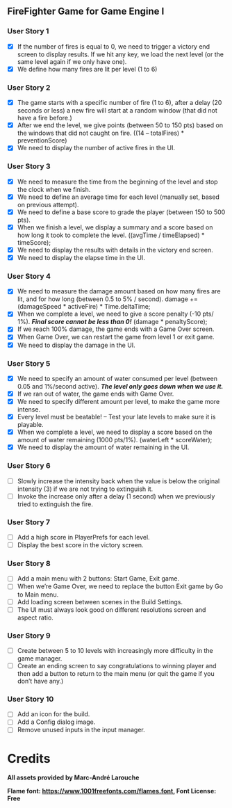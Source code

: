 ## FireFighter Game for Game Engine I

### User Story 1
- [x] If the number of fires is equal to 0, we need to trigger a victory end screen to display results. If we hit any key, we load the next level (or the same level again if we only have one).
- [x] We define how many fires are lit per level (1 to 6)

### User Story 2
- [x] The game starts with a specific number of fire (1 to 6), after a delay (20 seconds or less) a new fire will start at a random window (that did not have a fire before.)
- [x] After we end the level, we give points (between 50 to 150 pts) based on the windows that did not caught on fire. ((14 – totalFires) * preventionScore)
- [x] We need to display the number of active fires in the UI.

### User Story 3
- [x] We need to measure the time from the beginning of the level and stop the clock when we finish.
- [x] We need to define an average time for each level (manually set, based on previous attempt).
- [x] We need to define a base score to grade the player (between 150 to 500 pts).
- [x] When we finish a level, we display a summary and a score based on how long it took to complete the level. ((avgTime / timeElapsed) * timeScore);
- [x] We need to display the results with details in the victory end screen.
- [x] We need to display the elapse time in the UI.

### User Story 4
- [x] We need to measure the damage amount based on how many fires are lit, and for how long (between 0.5 to 5% / second).  damage += (damageSpeed * activeFire) * Time.deltaTime;
- [x] When we complete a level, we need to give a score penalty (-10 pts/ 1%). **_Final score cannot be less than 0!_** (damage * penaltyScore);
- [x] If we reach 100% damage, the game ends with a Game Over screen.
- [x] When Game Over, we can restart the game from level 1 or exit game.
- [x] We need to display the damage in the UI.

### User Story 5
- [x] We need to specify an amount of water consumed per level (between 0.05 and 1%/second active). **_The level only goes down when we use it._**
- [x] If we ran out of water, the game ends with Game Over.
- [x] We need to specify different amount per level, to make the game more intense.
- [x] Every level must be beatable! – Test your late levels to make sure it is playable.
- [x] When we complete a level, we need to display a score based on the amount of water remaining (1000 pts/1%). (waterLeft * scoreWater);
- [x] We need to display the amount of water remaining in the UI.

### User Story 6
- [ ] Slowly increase the intensity back when the value is below the original intensity (3) if we are not trying to extinguish it.
- [ ] Invoke the increase only after a delay (1 second) when we previously tried to extinguish the fire.

### User Story 7
- [ ] Add a high score in PlayerPrefs for each level.
- [ ] Display the best score in the victory screen.

### User Story 8
- [ ] Add a main menu with 2 buttons: Start Game, Exit game.
- [ ] When we’re Game Over, we need to replace the button Exit game by Go to Main menu.
- [ ] Add loading screen between scenes in the Build Settings.
- [ ] The UI must always look good on different resolutions screen and aspect ratio.

### User Story 9
- [ ] Create between 5 to 10 levels with increasingly more difficulty in the game manager.
- [ ] Create an ending screen to say congratulations to winning player and then add a button to return to the main menu (or quit the game if you don’t have any.)

### User Story 10
- [ ] Add an icon for the build.
- [ ] Add a Config dialog image.
- [ ] Remove unused inputs in the input manager.

# Credits
**All assets provided by Marc-André Larouche**

**Flame font: https://www.1001freefonts.com/flames.font, Font License: Free**
